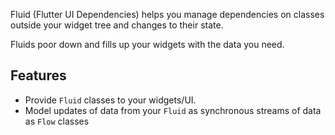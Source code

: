 Fluid (Flutter UI Dependencies) helps you manage dependencies on classes outside your widget tree and changes to their state.

Fluids poor down and fills up your widgets with the data you need.

## Features

- Provide `Fluid` classes to your widgets/UI.
- Model updates of data from your `Fluid` as synchronous streams of data as `Flow` classes
